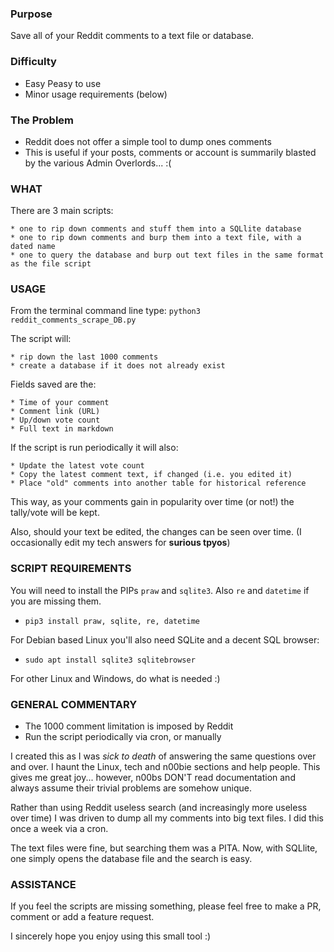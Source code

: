 
### Purpose

Save all of your Reddit comments to a text file or database.

### Difficulty

- Easy Peasy to use
- Minor usage requirements (below)

### The Problem

- Reddit does not offer a simple tool to dump ones comments
- This is useful if your posts, comments or account is summarily blasted by the various Admin Overlords... :(

### WHAT

There are 3 main scripts:

    * one to rip down comments and stuff them into a SQLlite database
    * one to rip down comments and burp them into a text file, with a dated name
    * one to query the database and burp out text files in the same format as the file script

### USAGE

From the terminal command line type: `python3 reddit_comments_scrape_DB.py`

The script will:

    * rip down the last 1000 comments
    * create a database if it does not already exist

Fields saved are the:

    * Time of your comment
    * Comment link (URL)
    * Up/down vote count
    * Full text in markdown

If the script is run periodically it will also:

    * Update the latest vote count
    * Copy the latest comment text, if changed (i.e. you edited it)
    * Place "old" comments into another table for historical reference

This way, as your comments gain in popularity over time (or not!) the tally/vote will be kept.

Also, should your text be edited, the changes can be seen over time. (I occasionally edit my tech answers for **surious tpyos**)

### SCRIPT REQUIREMENTS

You will need to install the PIPs `praw` and `sqlite3`.  Also `re` and `datetime` if you are missing them.

- `pip3 install praw, sqlite, re, datetime`

For Debian based Linux you'll also need SQLite and a decent SQL browser:

- `sudo apt install sqlite3 sqlitebrowser` 

For other Linux and Windows, do what is needed :)

### GENERAL COMMENTARY

* The 1000 comment limitation is imposed by Reddit
* Run the script periodically via cron, or manually

I created this as I was _sick to death_ of answering the same questions over and over. I haunt the Linux, tech and n00bie sections and help people. This gives me great joy... however, n00bs DON'T read documentation and always assume their trivial problems are somehow unique.

Rather than using Reddit useless search (and increasingly more useless over time) I was driven to dump all my comments into big text files.  I did this once a week via a cron.

The text files were fine, but searching them was a PITA. Now, with SQLlite, one simply opens the database file and the search is easy.

### ASSISTANCE

If you feel the scripts are missing something, please feel free to make a PR, comment or add a feature request.

I sincerely hope you enjoy using this small tool :)



